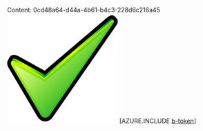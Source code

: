 Content: 0cd48a64-d44a-4b61-b4c3-228d6c216a45![image](9dde70be-f32d-4ef9-91ab-15b1e6326bbe.png)
[AZURE.INCLUDE [b-token](3a82b549-4e87-4e9a-b765-5e31e8dcf48b.md)]
